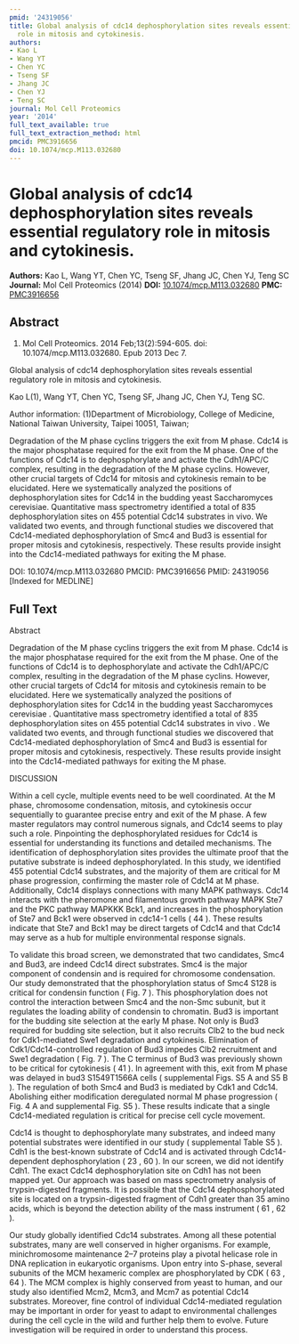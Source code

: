 ```yaml
---
pmid: '24319056'
title: Global analysis of cdc14 dephosphorylation sites reveals essential regulatory
  role in mitosis and cytokinesis.
authors:
- Kao L
- Wang YT
- Chen YC
- Tseng SF
- Jhang JC
- Chen YJ
- Teng SC
journal: Mol Cell Proteomics
year: '2014'
full_text_available: true
full_text_extraction_method: html
pmcid: PMC3916656
doi: 10.1074/mcp.M113.032680
---
```


# Global analysis of cdc14 dephosphorylation sites reveals essential regulatory role in mitosis and cytokinesis.
**Authors:** Kao L, Wang YT, Chen YC, Tseng SF, Jhang JC, Chen YJ, Teng SC
**Journal:** Mol Cell Proteomics (2014)
**DOI:** [10.1074/mcp.M113.032680](https://doi.org/10.1074/mcp.M113.032680)
**PMC:** [PMC3916656](https://www.ncbi.nlm.nih.gov/pmc/articles/PMC3916656/)

## Abstract

1. Mol Cell Proteomics. 2014 Feb;13(2):594-605. doi: 10.1074/mcp.M113.032680.
Epub  2013 Dec 7.

Global analysis of cdc14 dephosphorylation sites reveals essential regulatory 
role in mitosis and cytokinesis.

Kao L(1), Wang YT, Chen YC, Tseng SF, Jhang JC, Chen YJ, Teng SC.

Author information:
(1)Department of Microbiology, College of Medicine, National Taiwan University, 
Taipei 10051, Taiwan;

Degradation of the M phase cyclins triggers the exit from M phase. Cdc14 is the 
major phosphatase required for the exit from the M phase. One of the functions 
of Cdc14 is to dephosphorylate and activate the Cdh1/APC/C complex, resulting in 
the degradation of the M phase cyclins. However, other crucial targets of Cdc14 
for mitosis and cytokinesis remain to be elucidated. Here we systematically 
analyzed the positions of dephosphorylation sites for Cdc14 in the budding yeast 
Saccharomyces cerevisiae. Quantitative mass spectrometry identified a total of 
835 dephosphorylation sites on 455 potential Cdc14 substrates in vivo. We 
validated two events, and through functional studies we discovered that 
Cdc14-mediated dephosphorylation of Smc4 and Bud3 is essential for proper 
mitosis and cytokinesis, respectively. These results provide insight into the 
Cdc14-mediated pathways for exiting the M phase.

DOI: 10.1074/mcp.M113.032680
PMCID: PMC3916656
PMID: 24319056 [Indexed for MEDLINE]

## Full Text

Abstract

Degradation of the M phase cyclins triggers the exit from M phase. Cdc14 is the major phosphatase required for the exit from the M phase. One of the functions of Cdc14 is to dephosphorylate and activate the Cdh1/APC/C complex, resulting in the degradation of the M phase cyclins. However, other crucial targets of Cdc14 for mitosis and cytokinesis remain to be elucidated. Here we systematically analyzed the positions of dephosphorylation sites for Cdc14 in the budding yeast Saccharomyces cerevisiae . Quantitative mass spectrometry identified a total of 835 dephosphorylation sites on 455 potential Cdc14 substrates in vivo . We validated two events, and through functional studies we discovered that Cdc14-mediated dephosphorylation of Smc4 and Bud3 is essential for proper mitosis and cytokinesis, respectively. These results provide insight into the Cdc14-mediated pathways for exiting the M phase.

DISCUSSION

Within a cell cycle, multiple events need to be well coordinated. At the M phase, chromosome condensation, mitosis, and cytokinesis occur sequentially to guarantee precise entry and exit of the M phase. A few master regulators may control numerous signals, and Cdc14 seems to play such a role. Pinpointing the dephosphorylated residues for Cdc14 is essential for understanding its functions and detailed mechanisms. The identification of dephosphorylation sites provides the ultimate proof that the putative substrate is indeed dephosphorylated. In this study, we identified 455 potential Cdc14 substrates, and the majority of them are critical for M phase progression, confirming the master role of Cdc14 at M phase. Additionally, Cdc14 displays connections with many MAPK pathways. Cdc14 interacts with the pheromone and filamentous growth pathway MAPK Ste7 and the PKC pathway MAPKKK Bck1, and increases in the phosphorylation of Ste7 and Bck1 were observed in cdc14-1 cells ( 44 ). These results indicate that Ste7 and Bck1 may be direct targets of Cdc14 and that Cdc14 may serve as a hub for multiple environmental response signals.

To validate this broad screen, we demonstrated that two candidates, Smc4 and Bud3, are indeed Cdc14 direct substrates. Smc4 is the major component of condensin and is required for chromosome condensation. Our study demonstrated that the phosphorylation status of Smc4 S128 is critical for condensin function ( Fig. 7 ). This phosphorylation does not control the interaction between Smc4 and the non-Smc subunit, but it regulates the loading ability of condensin to chromatin. Bud3 is important for the budding site selection at the early M phase. Not only is Bud3 required for budding site selection, but it also recruits Clb2 to the bud neck for Cdk1-mediated Swe1 degradation and cytokinesis. Elimination of Cdk1/Cdc14-controlled regulation of Bud3 impedes Clb2 recruitment and Swe1 degradation ( Fig. 7 ). The C terminus of Bud3 was previously shown to be critical for cytokinesis ( 41 ). In agreement with this, exit from M phase was delayed in bud3 S1549T1566A cells ( supplemental Figs. S5 A and S5 B ). The regulation of both Smc4 and Bud3 is mediated by Cdk1 and Cdc14. Abolishing either modification deregulated normal M phase progression ( Fig. 4 A and supplemental Fig. S5 ). These results indicate that a single Cdc14-mediated regulation is critical for precise cell cycle movement.

Cdc14 is thought to dephosphorylate many substrates, and indeed many potential substrates were identified in our study ( supplemental Table S5 ). Cdh1 is the best-known substrate of Cdc14 and is activated through Cdc14-dependent dephosphorylation ( 23 , 60 ). In our screen, we did not identify Cdh1. The exact Cdc14 dephosphorylation site on Cdh1 has not been mapped yet. Our approach was based on mass spectrometry analysis of trypsin-digested fragments. It is possible that the Cdc14 dephosphorylated site is located on a trypsin-digested fragment of Cdh1 greater than 35 amino acids, which is beyond the detection ability of the mass instrument ( 61 , 62 ).

Our study globally identified Cdc14 substrates. Among all these potential substrates, many are well conserved in higher organisms. For example, minichromosome maintenance 2–7 proteins play a pivotal helicase role in DNA replication in eukaryotic organisms. Upon entry into S-phase, several subunits of the MCM hexameric complex are phosphorylated by CDK ( 63 , 64 ). The MCM complex is highly conserved from yeast to human, and our study also identified Mcm2, Mcm3, and Mcm7 as potential Cdc14 substrates. Moreover, fine control of individual Cdc14-mediated regulation may be important in order for yeast to adapt to environmental challenges during the cell cycle in the wild and further help them to evolve. Future investigation will be required in order to understand this process.
